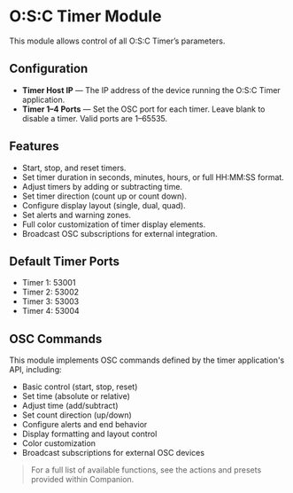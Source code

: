 # O:S:C Timer Module

This module allows control of all O:S:C Timer’s parameters.

## Configuration

* **Timer Host IP** — The IP address of the device running the O:S:C Timer application.
* **Timer 1–4 Ports** — Set the OSC port for each timer. Leave blank to disable a timer. Valid ports are 1–65535.

## Features

* Start, stop, and reset timers.
* Set timer duration in seconds, minutes, hours, or full HH:MM:SS format.
* Adjust timers by adding or subtracting time.
* Set timer direction (count up or count down).
* Configure display layout (single, dual, quad).
* Set alerts and warning zones.
* Full color customization of timer display elements.
* Broadcast OSC subscriptions for external integration.

## Default Timer Ports

* Timer 1: 53001
* Timer 2: 53002
* Timer 3: 53003
* Timer 4: 53004

## OSC Commands

This module implements OSC commands defined by the timer application's API, including:

* Basic control (start, stop, reset)
* Set time (absolute or relative)
* Adjust time (add/subtract)
* Set count direction (up/down)
* Configure alerts and end behavior
* Display formatting and layout control
* Color customization
* Broadcast subscriptions for external OSC devices

> For a full list of available functions, see the actions and presets provided within Companion.